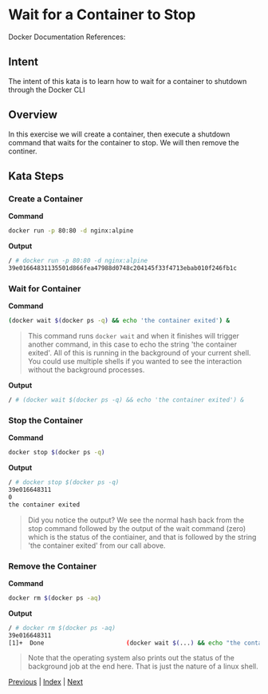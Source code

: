 # Wait for a Container to Stop

Docker Documentation References:

[]()

## Intent

The intent of this kata is to learn how to wait for a container to shutdown through the Docker CLI

## Overview

In this exercise we will create a container, then execute a shutdown command that waits for the container to stop. We will then remove the continer.

## Kata Steps

### Create a Container

**Command**

```bash
docker run -p 80:80 -d nginx:alpine
```

**Output**

```bash
/ # docker run -p 80:80 -d nginx:alpine
39e01664831135501d866fea47988d0748c204145f33f4713ebab010f246fb1c
```

### Wait for Container

**Command**

```bash
(docker wait $(docker ps -q) && echo 'the container exited') &
```

> This command runs `docker wait` and when it finishes will trigger another command, in this case to echo the string 'the container exited'. All of this is running in the background of your current shell. You could use multiple shells if you wanted to see the interaction without the background processes.

**Output**

```bash
/ # (docker wait $(docker ps -q) && echo 'the container exited') &
```

### Stop the Container

**Command**

```bash
docker stop $(docker ps -q)
```

**Output**

```bash
/ # docker stop $(docker ps -q)
39e016648311
0
the container exited
```

> Did you notice the output? We see the normal hash back from the stop command followed by the output of the wait command (zero) which is the status of the contiainer, and that is followed by the string 'the container exited' from our call above.

### Remove the Container

**Command**

```bash
docker rm $(docker ps -aq)
```

**Output**

```bash
/ # docker rm $(docker ps -aq)
39e016648311
[1]+  Done                       (docker wait $(...) && echo "the container exited")
```

> Note that the operating system also prints out the status of the background job at the end here. That is just the nature of a linux shell.
> 

[Previous](44_update_container_config.md) | [Index](README.md) | [Next](#)
